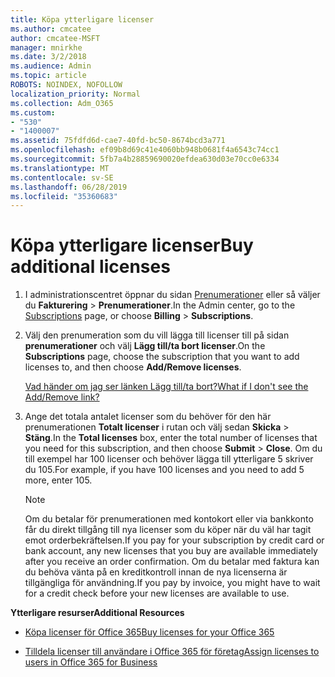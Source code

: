 ```yaml
---
title: Köpa ytterligare licenser
ms.author: cmcatee
author: cmcatee-MSFT
manager: mnirkhe
ms.date: 3/2/2018
ms.audience: Admin
ms.topic: article
ROBOTS: NOINDEX, NOFOLLOW
localization_priority: Normal
ms.collection: Adm_O365
ms.custom:
- "530"
- "1400007"
ms.assetid: 75fdfd6d-cae7-40fd-bc50-8674bcd3a771
ms.openlocfilehash: ef09b8d69c41e4060bb948b0681f4a6543c74cc1
ms.sourcegitcommit: 5fb7a4b28859690020efdea630d03e70cc0e6334
ms.translationtype: MT
ms.contentlocale: sv-SE
ms.lasthandoff: 06/28/2019
ms.locfileid: "35360683"
---
```

# <a name="buy-additional-licenses"></a><span data-ttu-id="9eada-102">Köpa ytterligare licenser</span><span class="sxs-lookup"><span data-stu-id="9eada-102">Buy additional licenses</span></span>

1. <span data-ttu-id="9eada-103">I administrationscentret öppnar du sidan [Prenumerationer](https://go.microsoft.com/fwlink/p/?linkid=842054) eller så väljer du **Fakturering** \> **Prenumerationer**.</span><span class="sxs-lookup"><span data-stu-id="9eada-103">In the Admin center, go to the [Subscriptions](https://go.microsoft.com/fwlink/p/?linkid=842054) page, or choose **Billing** \> **Subscriptions**.</span></span>

2. <span data-ttu-id="9eada-104">Välj den prenumeration som du vill lägga till licenser till på sidan **prenumerationer** och välj **Lägg till/ta bort licenser**.</span><span class="sxs-lookup"><span data-stu-id="9eada-104">On the **Subscriptions** page, choose the subscription that you want to add licenses to, and then choose **Add/Remove licenses**.</span></span>

    [<span data-ttu-id="9eada-105">Vad händer om jag ser länken Lägg till/ta bort?</span><span class="sxs-lookup"><span data-stu-id="9eada-105">What if I don't see the Add/Remove link?</span></span>](https://support.office.com/article/36081d8d-b3fa-4948-8c34-e217bba825e1#bkmk_no_link)

3. <span data-ttu-id="9eada-106">Ange det totala antalet licenser som du behöver för den här prenumerationen **Totalt licenser** i rutan och välj sedan **Skicka** \> **Stäng**.</span><span class="sxs-lookup"><span data-stu-id="9eada-106">In the **Total licenses** box, enter the total number of licenses that you need for this subscription, and then choose **Submit** \> **Close**.</span></span> <span data-ttu-id="9eada-107">Om du till exempel har 100 licenser och behöver lägga till ytterligare 5 skriver du 105.</span><span class="sxs-lookup"><span data-stu-id="9eada-107">For example, if you have 100 licenses and you need to add 5 more, enter 105.</span></span>

    > [!NOTE]
    > <span data-ttu-id="9eada-108">Om du betalar för prenumerationen med kontokort eller via bankkonto får du direkt tillgång till nya licenser som du köper när du väl har tagit emot orderbekräftelsen.</span><span class="sxs-lookup"><span data-stu-id="9eada-108">If you pay for your subscription by credit card or bank account, any new licenses that you buy are available immediately after you receive an order confirmation.</span></span> <span data-ttu-id="9eada-109">Om du betalar med faktura kan du behöva vänta på en kreditkontroll innan de nya licenserna är tillgängliga för användning.</span><span class="sxs-lookup"><span data-stu-id="9eada-109">If you pay by invoice, you might have to wait for a credit check before your new licenses are available to use.</span></span>
  
 <span data-ttu-id="9eada-110">**Ytterligare resurser**</span><span class="sxs-lookup"><span data-stu-id="9eada-110">**Additional Resources**</span></span>
  
- [<span data-ttu-id="9eada-111">Köpa licenser för Office 365</span><span class="sxs-lookup"><span data-stu-id="9eada-111">Buy licenses for your Office 365</span></span>](https://support.office.com/article/36081d8d-b3fa-4948-8c34-e217bba825e1)

- [<span data-ttu-id="9eada-112">Tilldela licenser till användare i Office 365 för företag</span><span class="sxs-lookup"><span data-stu-id="9eada-112">Assign licenses to users in Office 365 for Business</span></span>](https://support.office.com/article/997596b5-4173-4627-b915-36abac6786dc)
